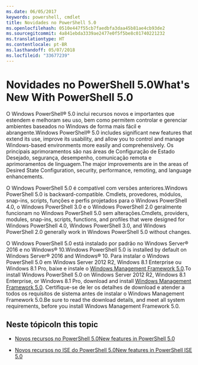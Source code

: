 ```yaml
---
ms.date: 06/05/2017
keywords: powershell, cmdlet
title: Novidades no PowerShell 5.0
ms.openlocfilehash: 0510e447f55cb7faedbfa3daa45b81ae4cb93de2
ms.sourcegitcommit: 4a841ebda3339ae2477e0f5f5be8c01740221232
ms.translationtype: HT
ms.contentlocale: pt-BR
ms.lasthandoff: 05/07/2018
ms.locfileid: "33677239"
---
```

# <a name="whats-new-with-powershell-50"></a><span data-ttu-id="edd02-103">Novidades no PowerShell 5.0</span><span class="sxs-lookup"><span data-stu-id="edd02-103">What's New With PowerShell 5.0</span></span>
<span data-ttu-id="edd02-104">O Windows PowerShell® 5.0 inclui recursos novos e importantes que estendem e melhoram seu uso, bem como permitem controlar e gerenciar ambientes baseados no Windows de forma mais fácil e abrangente.</span><span class="sxs-lookup"><span data-stu-id="edd02-104">Windows PowerShell® 5.0 includes significant new features that extend its use, improve its usability, and allow you to control and manage Windows-based environments more easily and comprehensively.</span></span>  <span data-ttu-id="edd02-105">Os principais aprimoramentos são nas áreas de Configuração de Estado Desejado, segurança, desempenho, comunicação remota e aprimoramentos de linguagem.</span><span class="sxs-lookup"><span data-stu-id="edd02-105">The major improvements are in the areas of Desired State Configuration, security, performance, remoting, and language enhancements.</span></span>

<span data-ttu-id="edd02-106">O Windows PowerShell 5.0 é compatível com versões anteriores.</span><span class="sxs-lookup"><span data-stu-id="edd02-106">Windows PowerShell 5.0 is backward-compatible.</span></span> <span data-ttu-id="edd02-107">Cmdlets, provedores, módulos, snap-ins, scripts, funções e perfis projetados para o Windows PowerShell 4.0, o Windows PowerShell 3.0 e o Windows PowerShell 2.0 geralmente funcionam no Windows PowerShell 5.0 sem alterações.</span><span class="sxs-lookup"><span data-stu-id="edd02-107">Cmdlets, providers, modules, snap-ins, scripts, functions, and profiles that were designed for Windows PowerShell 4.0, Windows PowerShell 3.0, and Windows PowerShell 2.0 generally work in Windows PowerShell 5.0 without changes.</span></span>

<span data-ttu-id="edd02-108">O Windows PowerShell 5.0 está instalado por padrão no Windows Server® 2016 e no Windows® 10.</span><span class="sxs-lookup"><span data-stu-id="edd02-108">Windows PowerShell 5.0 is installed by default on Windows Server® 2016 and Windows® 10.</span></span> <span data-ttu-id="edd02-109">Para instalar o Windows PowerShell 5.0 em Windows Server 2012 R2, Windows 8.1 Enterprise ou Windows 8.1 Pro, baixe e instale o [Windows Management Framework 5.0](https://go.microsoft.com/fwlink/?linkid=830436).</span><span class="sxs-lookup"><span data-stu-id="edd02-109">To install Windows PowerShell 5.0 on Windows Server 2012 R2, Windows 8.1 Enterprise, or Windows 8.1 Pro, download and install [Windows Management Framework 5.0](https://go.microsoft.com/fwlink/?linkid=830436).</span></span> <span data-ttu-id="edd02-110">Certifique-se de ler os detalhes de download e atender a todos os requisitos de sistema antes de instalar o Windows Management Framework 5.0.</span><span class="sxs-lookup"><span data-stu-id="edd02-110">Be sure to read the download details, and meet all system requirements, before you install Windows Management Framework 5.0.</span></span>

## <a name="in-this-topic"></a><span data-ttu-id="edd02-111">Neste tópico</span><span class="sxs-lookup"><span data-stu-id="edd02-111">In this topic</span></span>

- [<span data-ttu-id="edd02-112">Novos recursos no PowerShell 5.0</span><span class="sxs-lookup"><span data-stu-id="edd02-112">New features in  PowerShell 5.0</span></span>](What-s-New-in-Windows-PowerShell-50.md)

- [<span data-ttu-id="edd02-113">Novos recursos no ISE do PowerShell 5.0</span><span class="sxs-lookup"><span data-stu-id="edd02-113">New features in PowerShell ISE 5.0</span></span>](What-s-New-in-the-PowerShell-50-ISE.md)

<!--
- New features in Windows PowerShell 4.0

- New features in Windows PowerShell 3.0
-->

